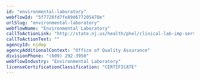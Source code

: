 ```yaml
---
id: "environmental-laboratory"
webflowId: "5f7728fd7fe89d677205478e"
urlSlug: "environmental-laboratory"
webflowName: "Environmental Laboratory"
callToActionLink: "http://state.nj.us/health/phel/clinical-lab-imp-services/index.shtml"
callToActionText: ""
agencyId: njdep
agencyAdditionalContext: "Office of Quality Assurance"
divisionPhone: "(609) 292-3950"
webflowIndustry: "Environmental Laboratory"
licenseCertificationClassification: "CERTIFICATE"
---
```


